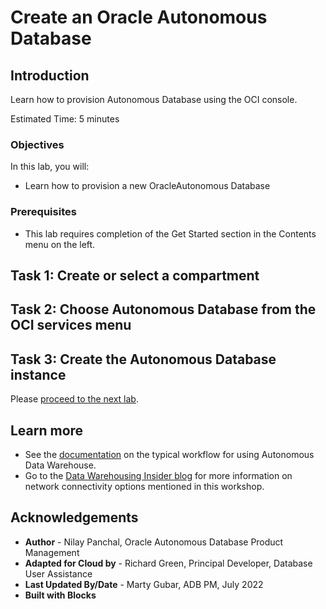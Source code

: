 # Create an Oracle Autonomous Database 

## Introduction

Learn how to provision Autonomous Database using the OCI console.

Estimated Time: 5 minutes

### Objectives

In this lab, you will:
- Learn how to provision a new OracleAutonomous Database
### Prerequisites

-   This lab requires completion of the Get Started section in the Contents menu on the left.

## Task 1: Create or select a compartment
[](include:iam-compartment-create-body.md)

## Task 2: Choose Autonomous Database from the OCI services menu
[](include:adb-goto-service-body.md)

## Task 3: Create the Autonomous Database instance
[](include:adb-provision-body.md)

Please [proceed to the next lab](#next).

## Learn more

- See the [documentation](https://docs.oracle.com/en/cloud/paas/autonomous-data-warehouse-cloud/user/autonomous-workflow.html#GUID-5780368D-6D40-475C-8DEB-DBA14BA675C3) on the typical workflow for using Autonomous Data Warehouse.
- Go to the [Data Warehousing Insider blog](https://blogs.oracle.com/datawarehousing/) for more information on network connectivity options mentioned in this workshop.

## Acknowledgements

- **Author** - Nilay Panchal, Oracle Autonomous Database Product Management
- **Adapted for Cloud by** - Richard Green, Principal Developer, Database User Assistance
- **Last Updated By/Date** - Marty Gubar, ADB PM, July 2022
- **Built with Blocks**